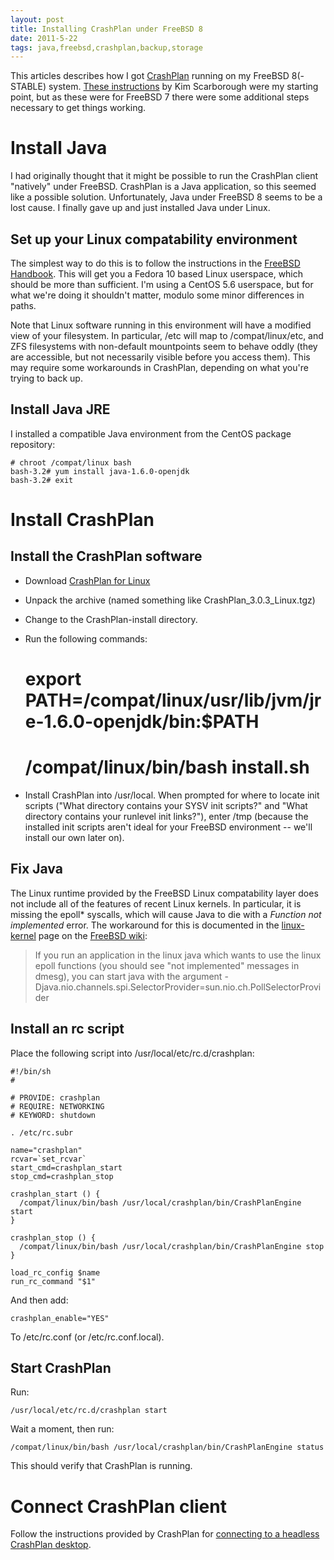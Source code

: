```yaml
---
layout: post
title: Installing CrashPlan under FreeBSD 8
date: 2011-5-22
tags: java,freebsd,crashplan,backup,storage
---
```


This articles describes how I got [CrashPlan][1] running on my FreeBSD 8(-STABLE) system. [These instructions][2] by Kim Scarborough were my starting point, but as these were for FreeBSD 7 there were some additional steps necessary to get things working.

# Install Java

I had originally thought that it might be possible to run the CrashPlan client "natively" under FreeBSD. CrashPlan is a Java application, so this seemed like a possible solution. Unfortunately, Java under FreeBSD 8 seems to be a lost cause. I finally gave up and just installed Java under Linux.

## Set up your Linux compatability environment

The simplest way to do this is to follow the instructions in the [FreeBSD Handbook][3]. This will get you a Fedora 10 based Linux userspace, which should be more than sufficient. I'm using a CentOS 5.6 userspace, but for what we're doing it shouldn't matter, modulo some minor differences in paths.

Note that Linux software running in this environment will have a modified view of your filesystem. In particular, /etc will map to /compat/linux/etc, and ZFS filesystems with non-default mountpoints seem to behave oddly (they are accessible, but not necessarily visible before you access them). This may require some workarounds in CrashPlan, depending on what you're trying to back up.

## Install Java JRE

I installed a compatible Java environment from the CentOS package repository:
    
    
    # chroot /compat/linux bash
    bash-3.2# yum install java-1.6.0-openjdk
    bash-3.2# exit
    

# Install CrashPlan

## Install the CrashPlan software

  - Download [CrashPlan for Linux][4]

  - Unpack the archive (named something like CrashPlan_3.0.3_Linux.tgz)

  - Change to the CrashPlan-install directory.

  - Run the following commands:
    
    
    # export PATH=/compat/linux/usr/lib/jvm/jre-1.6.0-openjdk/bin:$PATH
    # /compat/linux/bin/bash install.sh
    

  - Install CrashPlan into /usr/local. When prompted for where to locate init scripts ("What directory contains your SYSV init scripts?" and "What directory contains your runlevel init links?"), enter /tmp (because the installed init scripts aren't ideal for your FreeBSD environment -- we'll install our own later on).

## Fix Java

The Linux runtime provided by the FreeBSD Linux compatability layer does not include all of the features of recent Linux kernels. In particular, it is missing the epoll* syscalls, which will cause Java to die with a _Function not implemented_ error. The workaround for this is documented in the [linux-kernel][5] page on the [FreeBSD wiki][6]:

> If you run an application in the linux java which wants to use the linux epoll functions (you should see "not implemented" messages in dmesg), you can start java with the argument -Djava.nio.channels.spi.SelectorProvider=sun.nio.ch.PollSelectorProvider

## Install an rc script

Place the following script into /usr/local/etc/rc.d/crashplan:
    
    
    #!/bin/sh
    #
    
    # PROVIDE: crashplan
    # REQUIRE: NETWORKING
    # KEYWORD: shutdown
    
    . /etc/rc.subr
    
    name="crashplan"
    rcvar=`set_rcvar`
    start_cmd=crashplan_start
    stop_cmd=crashplan_stop
    
    crashplan_start () {
      /compat/linux/bin/bash /usr/local/crashplan/bin/CrashPlanEngine start
    }
    
    crashplan_stop () {
      /compat/linux/bin/bash /usr/local/crashplan/bin/CrashPlanEngine stop
    }
    
    load_rc_config $name
    run_rc_command "$1"
    

And then add:
    
    
    crashplan_enable="YES"
    

To /etc/rc.conf (or /etc/rc.conf.local).

## Start CrashPlan

Run:
    
    
    /usr/local/etc/rc.d/crashplan start
    

Wait a moment, then run:
    
    
    /compat/linux/bin/bash /usr/local/crashplan/bin/CrashPlanEngine status
    

This should verify that CrashPlan is running.

# Connect CrashPlan client

Follow the instructions provided by CrashPlan for [connecting to a headless CrashPlan desktop][7].

   [1]: http://crashplan.com/
   [2]: http://kim.scarborough.chicago.il.us/do/nerd/tips/crashplan
   [3]: http://www.freebsd.org/doc/handbook/linuxemu-lbc-install.html
   [4]: http://www.crashplan.com/consumer/download.html?os=Linux
   [5]: http://wiki.freebsd.org/linux-kernel
   [6]: http://wiki.freebsd.org/
   [7]: http://stgsupport.crashplan.com/doku.php/how_to/configure_a_headless_client

